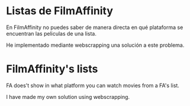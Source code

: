 # Listas de FilmAffinity

En FilmAffinity no puedes saber de manera directa en qué plataforma se encuentran las peliculas de una lista.

He implementado mediante webscrapping una solución a este problema.

# FilmAffinity's lists

FA does't show in what platform you can watch movies from a FA's list.

I have made my own solution using webscrapping.
